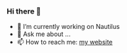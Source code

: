 ### Hi there 👋

- 🔭 I’m currently working on Nautilus
- 💬 Ask me about ...
- 📫 How to reach me: [my website](https://the-semicolon.dev/)
